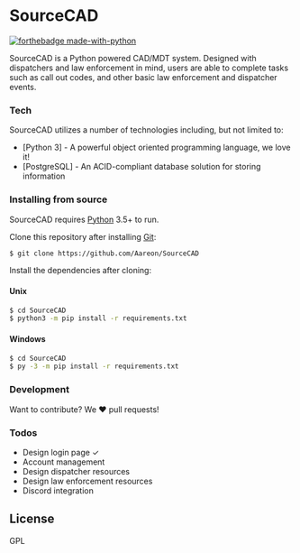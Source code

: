 # SourceCAD
[![forthebadge made-with-python](http://ForTheBadge.com/images/badges/made-with-python.svg)](https://www.python.org/)

SourceCAD is a Python powered CAD/MDT system. Designed with dispatchers and law enforcement in mind, users are able to complete tasks such as call out codes, and other basic law enforcement and dispatcher events.

### Tech
SourceCAD utilizes a number of technologies including, but not limited to:
* [Python 3] - A powerful object oriented programming language, we love it!
* [PostgreSQL] - An ACID-compliant database solution for storing information

### Installing from source
SourceCAD requires [Python](https://python.org/) 3.5+ to run.

Clone this repository after installing [Git](https://git-scm.com):
```sh
$ git clone https://github.com/Aareon/SourceCAD
```

Install the dependencies after cloning:
#### Unix
```sh
$ cd SourceCAD
$ python3 -m pip install -r requirements.txt
```
#### Windows
```sh
$ cd SourceCAD
$ py -3 -m pip install -r requirements.txt
```

### Development
Want to contribute? We ❤️ pull requests!

### Todos
 - Design login page ✓
 - Account management
 - Design dispatcher resources
 - Design law enforcement resources
 - Discord integration

License
----
GPL
